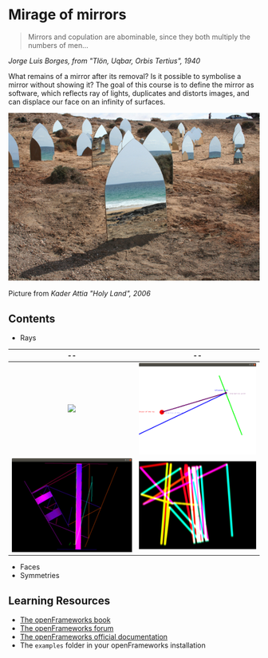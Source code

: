 # Mirage of mirrors

> Mirrors and copulation are abominable, since they both multiply the numbers of men...

*Jorge Luis Borges,  from "Tlön, Uqbar, Orbis Tertius", 1940*


What remains of a mirror after its removal? Is it possible to symbolise a mirror without showing it?
The goal of this course is to define the mirror as software, which reflects ray of lights, duplicates and distorts images, and can displace our face on an infinity of surfaces.


![kader attia holy land](img/kader-attia-holy-land.jpg)

Picture from *Kader Attia "Holy Land", 2006*

## Contents

- Rays

| --            |  -- |
:-------------------------:|:-------------------------:
![](img/rays/polyline.png)  |  ![](img/rays/ray-segment.png)
![](img/rays/laser2.png)  |  ![](img/rays/blur3.png)


- Faces
- Symmetries

## Learning Resources

- [The openFrameworks book](http://openframeworks.cc/ofBook/chapters/intro_to_graphics.html)
- [The openFrameworks forum](https://forum.openframeworks.cc/)
- [The openFrameworks official documentation](http://openframeworks.cc/documentation/)
- The `examples` folder in your openFrameworks installation
